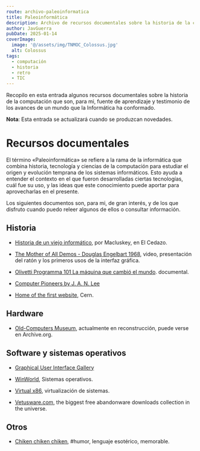 ```yaml
---
route: archivo-paleoinformatica
title: Paleoinformática
description: Archivo de recursos documentales sobre la historia de la computación
author: JavGuerra
pubDate: 2025-01-14
coverImage:
  image: '@/assets/img/TNMOC_Colossus.jpg'
  alt: Colossus
tags: 
  - computación
  - historia
  - retro
  - TIC
---
```


Recopilo en esta entrada algunos recursos documentales sobre la historia de la computación que son, para mi, fuente de aprendizaje y testimonio de los avances de un mundo que la Informática ha conformado.

<span class="note">**Nota**: Esta entrada se actualizará cuando se produzcan novedades.</span>

# Recursos documentales

El término «Paleoinformática» se refiere a la rama de la informática que combina historia, tecnología y ciencias de la computación para estudiar el origen y evolución temprana de los sistemas informáticos. Esto ayuda a entender el contexto en el que fueron desarrolladas ciertas tecnologías, cuál fue su uso, y las ideas que este conocimiento puede aportar para aprovecharlas en el presente.

Los siguientes documentos son, para mi, de gran interés, y de los que disfruto cuando puedo releer algunos de ellos o consultar información.

## Historia

- [Historia de un viejo informático](https://eltamiz.com/elcedazo/series/historia-de-un-viejo-informatico/), por Macluskey, en El Cedazo.

- [The Mother of All Demos - Douglas Engelbart 1968](https://www.youtube.com/playlist?list=PLCGFadV4FqU193yw84Q_5u35aCl25f6ru), video, presentación del ratón y los primeros usos de la interfaz gráfica.

- [Olivetti Programma 101 La máquina que cambió el mundo](https://youtu.be/gm_XuJS7tZY?si=p2ZC-tkwG5LlDngx). documental.

- [Computer Pioneers by J. A. N. Lee](https://history.computer.org/pioneers/index.html)

- [Home of the first website](https://info.cern.ch/), Cern.

## Hardware

- [Old-Computers Museum](https://www.old-computers.com/), actualmente en reconstrucción, puede verse en Archive.org.

## Software y sistemas operativos

- [Graphical User Interface Gallery](https://guidebookgallery.org/screenshots)

- [WinWorld](https://winworldpc.com/library/operating-systems), Sistemas operativos.

- [Virtual x86](https://copy.sh/v86/), virtualización de sistemas.

- [Vetusware.com](https://vetusware.com/), the biggest free abandonware downloads collection in the universe.

## Otros

- [Chiken chiken chiken](https://youtu.be/yL_-1d9OSdk?si=NhS9jltk8CwSH1Ln), #humor, lenguaje esotérico, memorable.
